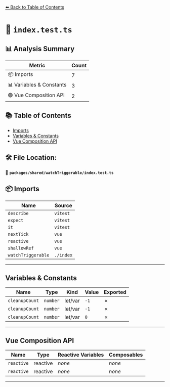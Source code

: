 [⬅️ Back to Table of Contents](../../../index.md)

# 📄 `index.test.ts`

## 📊 Analysis Summary

| Metric | Count |
|--------|-------|
| 📦 Imports | 7 |
| 📊 Variables & Constants | 3 |
| 🟢 Vue Composition API | 2 |

## 📚 Table of Contents

- [Imports](#imports)
- [Variables & Constants](#variables-constants)
- [Vue Composition API](#vue-composition-api)

## 🛠️ File Location:
📂 **`packages/shared/watchTriggerable/index.test.ts`**

## 📦 Imports

| Name | Source |
|------|--------|
| `describe` | `vitest` |
| `expect` | `vitest` |
| `it` | `vitest` |
| `nextTick` | `vue` |
| `reactive` | `vue` |
| `shallowRef` | `vue` |
| `watchTriggerable` | `./index` |


---

## Variables & Constants

| Name | Type | Kind | Value | Exported |
|------|------|------|-------|----------|
| `cleanupCount` | `number` | let/var | `-1` | ✗ |
| `cleanupCount` | `number` | let/var | `-1` | ✗ |
| `cleanupCount` | `number` | let/var | `0` | ✗ |


---

## Vue Composition API

| Name | Type | Reactive Variables | Composables |
|------|------|-------------------|-------------|
| `reactive` | reactive | *none* | *none* |
| `reactive` | reactive | *none* | *none* |


---